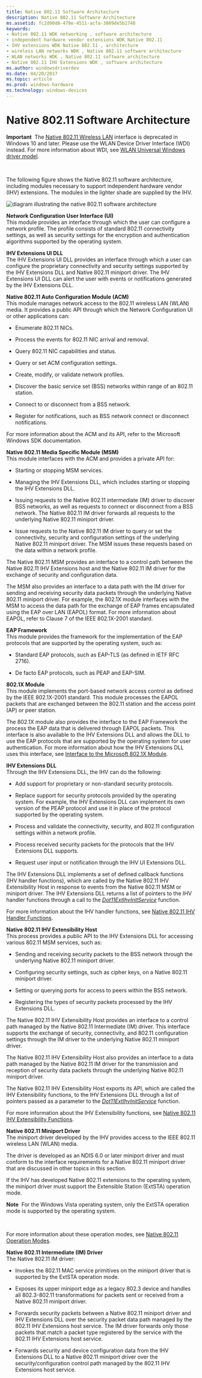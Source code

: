 ```yaml
---
title: Native 802.11 Software Architecture
description: Native 802.11 Software Architecture
ms.assetid: fc2d90d8-478e-4511-acfa-3809de5b2748
keywords:
- Native 802.11 WDK networking , software architecture
- independent hardware vendor extensions WDK Native 802.11
- IHV extensions WDK Native 802.11 , architecture
- wireless LAN networks WDK , Native 802.11 software architecture
- WLAN networks WDK , Native 802.11 software architecture
- Native 802.11 IHV Extensions WDK , software architecture
ms.author: windowsdriverdev
ms.date: 04/20/2017
ms.topic: article
ms.prod: windows-hardware
ms.technology: windows-devices
---
```


# Native 802.11 Software Architecture


**Important**  The [Native 802.11 Wireless LAN](native-802-11-wireless-lan4.md) interface is deprecated in Windows 10 and later. Please use the WLAN Device Driver Interface (WDI) instead. For more information about WDI, see [WLAN Universal Windows driver model](wifi-universal-driver-model.md).

 

The following figure shows the Native 802.11 software architecture, including modules necessary to support independent hardware vendor (IHV) extensions. The modules in the lighter shade are supplied by the IHV.

![diagram illustrating the native 802.11 software architecture](images/native-802-11-architecture.png)

<a href="" id="network-configuration-user-interface--ui-"></a>**Network Configuration User Interface (UI)**  
This module provides an interface through which the user can configure a network profile. The profile consists of standard 802.11 connectivity settings, as well as security settings for the encryption and authentication algorithms supported by the operating system.

<a href="" id="ihv-extensions-ui-dll-------"></a>**IHV Extensions UI DLL**   
The IHV Extensions UI DLL provides an interface through which a user can configure the proprietary connectivity and security settings supported by the IHV Extensions DLL and Native 802.11 miniport driver. The IHV Extensions UI DLL can alert the user with events or notifications generated by the IHV Extensions DLL.

<a href="" id="native-802-11-auto-configuration-module--acm--------"></a>**Native 802.11 Auto Configuration Module (ACM)**   
This module manages network access to the 802.11 wireless LAN (WLAN) media. It provides a public API through which the Network Configuration UI or other applications can:

-   Enumerate 802.11 NICs.

-   Process the events for 802.11 NIC arrival and removal.

-   Query 802.11 NIC capabilities and status.

-   Query or set ACM configuration settings.

-   Create, modify, or validate network profiles.

-   Discover the basic service set (BSS) networks within range of an 802.11 station.

-   Connect to or disconnect from a BSS network.

-   Register for notifications, such as BSS network connect or disconnect notifications.

For more information about the ACM and its API, refer to the Microsoft Windows SDK documentation.

<a href="" id="native-802-11-media-specific-module--msm-"></a>**Native 802.11 Media Specific Module (MSM)**  
This module interfaces with the ACM and provides a private API for:

-   Starting or stopping MSM services.

-   Managing the IHV Extensions DLL, which includes starting or stopping the IHV Extensions DLL.

-   Issuing requests to the Native 802.11 intermediate (IM) driver to discover BSS networks, as well as requests to connect or disconnect from a BSS network. The Native 802.11 IM driver forwards all requests to the underlying Native 802.11 miniport driver.

-   Issue requests to the Native 802.11 IM driver to query or set the connectivity, security and configuration settings of the underlying Native 802.11 miniport driver. The MSM issues these requests based on the data within a network profile.

The Native 802.11 MSM provides an interface to a control path between the Native 802.11 IHV Extensions host and the Native 802.11 IM driver for the exchange of security and configuration data.

The MSM also provides an interface to a data path with the IM driver for sending and receiving security data packets through the underlying Native 802.11 miniport driver. For example, the 802.1X module interfaces with the MSM to access the data path for the exchange of EAP frames encapsulated using the EAP over LAN (EAPOL) format. For more information about EAPOL, refer to Clause 7 of the IEEE 802.1X-2001 standard.

<a href="" id="eap-framework"></a>**EAP Framework**  
This module provides the framework for the implementation of the EAP protocols that are supported by the operating system, such as:

-   Standard EAP protocols, such as EAP-TLS (as defined in IETF RFC 2716).

-   De facto EAP protocols, such as PEAP and EAP-SIM.

<a href="" id="802-1x-module"></a>**802.1X Module**  
This module implements the port-based network access control as defined by the IEEE 802.1X-2001 standard. This module processes the EAPOL packets that are exchanged between the 802.11 station and the access point (AP) or peer station.

The 802.1X module also provides the interface to the EAP Framework the process the EAP data that is delivered through EAPOL packets. This interface is also available to the IHV Extensions DLL and allows the DLL to use the EAP protocols that are supported by the operating system for user authentication. For more information about how the IHV Extensions DLL uses this interface, see [Interface to the Microsoft 802.1X Module](interface-to-the-native-802-11-802-1x-module.md).

<a href="" id="ihv-extensions-dll"></a>**IHV Extensions DLL**  
Through the IHV Extensions DLL, the IHV can do the following:

-   Add support for proprietary or non-standard security protocols.

-   Replace support for security protocols provided by the operating system. For example, the IHV Extensions DLL can implement its own version of the PEAP protocol and use it in place of the protocol supported by the operating system.

-   Process and validate the connectivity, security, and 802.11 configuration settings within a network profile.

-   Process received security packets for the protocols that the IHV Extensions DLL supports.

-   Request user input or notification through the IHV UI Extensions DLL.

The IHV Extensions DLL implements a set of defined callback functions (IHV handler functions), which are called by the Native 802.11 IHV Extensibility Host in response to events from the Native 802.11 MSM or miniport driver. The IHV Extensions DLL returns a list of pointers to the IHV handler functions through a call to the [*Dot11ExtIhvInitService*](https://msdn.microsoft.com/library/windows/hardware/ff547470) function.

For more information about the IHV handler functions, see [Native 802.11 IHV Handler Functions](https://msdn.microsoft.com/library/windows/hardware/ff560627).

<a href="" id="native-802-11-ihv-extensibility-host"></a>**Native 802.11 IHV Extensibility Host**  
This process provides a public API to the IHV Extensions DLL for accessing various 802.11 MSM services, such as:

-   Sending and receiving security packets to the BSS network through the underlying Native 802.11 miniport driver.

-   Configuring security settings, such as cipher keys, on a Native 802.11 miniport driver.

-   Setting or querying ports for access to peers within the BSS network.

-   Registering the types of security packets processed by the IHV Extensions DLL.

The Native 802.11 IHV Extensibility Host provides an interface to a control path managed by the Native 802.11 Intermediate (IM) driver. This interface supports the exchange of security, connectivity, and 802.11 configuration settings through the IM driver to the underlying Native 802.11 miniport driver.

The Native 802.11 IHV Extensibility Host also provides an interface to a data path managed by the Native 802.11 IM driver for the transmission and reception of security data packets through the underlying Native 802.11 miniport driver.

The Native 802.11 IHV Extensibility Host exports its API, which are called the IHV Extensibility functions, to the IHV Extensions DLL through a list of pointers passed as a parameter to the [*Dot11ExtIhvInitService*](https://msdn.microsoft.com/library/windows/hardware/ff547470) function.

For more information about the IHV Extensibility functions, see [Native 802.11 IHV Extensibility Functions](https://msdn.microsoft.com/library/windows/hardware/ff560609).

<a href="" id="native-802-11-miniport-driver"></a>**Native 802.11 Miniport Driver**  
The miniport driver developed by the IHV provides access to the IEEE 802.11 wireless LAN (WLAN) media.

The driver is developed as an NDIS 6.0 or later miniport driver and must conform to the interface requirements for a Native 802.11 miniport driver that are discussed in other topics in this section.

If the IHV has developed Native 802.11 extensions to the operating system, the miniport driver must support the Extensible Station (ExtSTA) operation mode.

**Note**  For the Windows Vista operating system, only the ExtSTA operation mode is supported by the operating system.

 

For more information about these operation modes, see [Native 802.11 Operation Modes](native-802-11-operation-modes.md).

<a href="" id="native-802-11-intermediate--im--driver"></a>**Native 802.11 Intermediate (IM) Driver**  
The Native 802.11 IM driver:

-   Invokes the 802.11 MAC service primitives on the miniport driver that is supported by the ExtSTA operation mode.

-   Exposes its upper miniport edge as a legacy 802.3 device and handles all 802.3-802.11 transformations for packets sent or received from a Native 802.11 miniport driver.

-   Forwards security packets between a Native 802.11 miniport driver and IHV Extensions DLL over the security packet data path managed by the 802.11 IHV Extensions host service. The IM driver forwards only those packets that match a packet type registered by the service with the 802.11 IHV Extensions host service.

-   Forwards security and device configuration data from the IHV Extensions DLL to a Native 802.11 miniport driver over the security/configuration control path managed by the 802.11 IHV Extensions host service.

 

 





